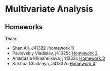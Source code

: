 # Multivariate Analysis 
## Homeworks

Team:
* Shan Ali, J41322 (homework 1)
* Pavlovskiy Vladislav, j41325c [Homework 2](https://colab.research.google.com/drive/1F-8FlNf2DpVSNmjrqW969wteu-FlrzRl?usp=sharing)
* Anastasia Miroshnikova, j41332c [Homework 3](notebooks/Homework3.ipynb)
* Krishna Chaitanya, J41332c [Homework 4](notebooks/Task4.ipynb)
